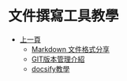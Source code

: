 # 文件撰寫工具教學
* [上一頁](../README.md)
    * [Markdown 文件格式分享](MARKDOWN/README.md)
    * [GIT版本管理介紹](GIT/README.md)
    * [docsify教學](docsify/README.md)
